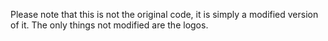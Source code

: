 Please note that this is not the original code, it is simply a modified version of it.
The only things not modified are the logos.
